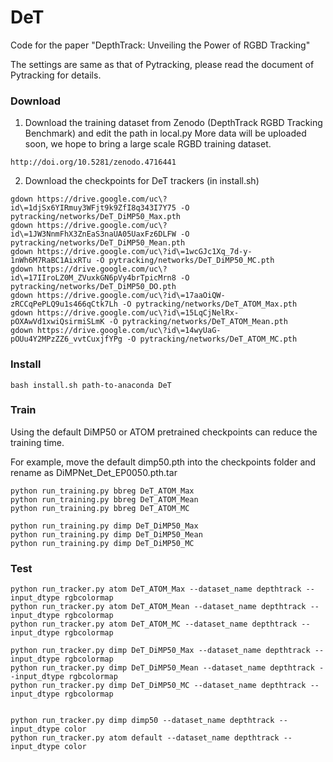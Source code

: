 # DeT
Code for the paper "DepthTrack: Unveiling the Power of RGBD Tracking"

The settings are same as that of Pytracking, please read the document of Pytracking for details.

### Download
1) Download the training dataset from Zenodo (DepthTrack RGBD Tracking Benchmark) and edit the path in local.py
More data will be uploaded soon, we hope to bring a large scale RGBD training dataset.
```
http://doi.org/10.5281/zenodo.4716441
```

2) Download the checkpoints for DeT trackers (in install.sh)
```
gdown https://drive.google.com/uc\?id\=1djSx6YIRmuy3WFjt9k9ZfI8q343I7Y75 -O pytracking/networks/DeT_DiMP50_Max.pth
gdown https://drive.google.com/uc\?id\=1JW3NnmFhX3ZnEaS3naUA05UaxFz6DLFW -O pytracking/networks/DeT_DiMP50_Mean.pth
gdown https://drive.google.com/uc\?id\=1wcGJc1Xq_7d-y-1nWh6M7RaBC1AixRTu -O pytracking/networks/DeT_DiMP50_MC.pth
gdown https://drive.google.com/uc\?id\=17IIroLZ0M_ZVuxkGN6pVy4brTpicMrn8 -O pytracking/networks/DeT_DiMP50_DO.pth
gdown https://drive.google.com/uc\?id\=17aaOiQW-zRCCqPePLQ9u1s466qCtk7Lh -O pytracking/networks/DeT_ATOM_Max.pth
gdown https://drive.google.com/uc\?id\=15LqCjNelRx-pOXAwVd1xwiQsirmiSLmK -O pytracking/networks/DeT_ATOM_Mean.pth
gdown https://drive.google.com/uc\?id\=14wyUaG-pOUu4Y2MPzZZ6_vvtCuxjfYPg -O pytracking/networks/DeT_ATOM_MC.pth
```

### Install
```
bash install.sh path-to-anaconda DeT
```

### Train
Using the default DiMP50 or ATOM pretrained checkpoints can reduce the training time.

For example, move the default dimp50.pth into the checkpoints folder and rename as DiMPNet_Det_EP0050.pth.tar

```
python run_training.py bbreg DeT_ATOM_Max
python run_training.py bbreg DeT_ATOM_Mean
python run_training.py bbreg DeT_ATOM_MC

python run_training.py dimp DeT_DiMP50_Max
python run_training.py dimp DeT_DiMP50_Mean
python run_training.py dimp DeT_DiMP50_MC
```

### Test
```
python run_tracker.py atom DeT_ATOM_Max --dataset_name depthtrack --input_dtype rgbcolormap
python run_tracker.py atom DeT_ATOM_Mean --dataset_name depthtrack --input_dtype rgbcolormap
python run_tracker.py atom DeT_ATOM_MC --dataset_name depthtrack --input_dtype rgbcolormap

python run_tracker.py dimp DeT_DiMP50_Max --dataset_name depthtrack --input_dtype rgbcolormap
python run_tracker.py dimp DeT_DiMP50_Mean --dataset_name depthtrack --input_dtype rgbcolormap
python run_tracker.py dimp DeT_DiMP50_MC --dataset_name depthtrack --input_dtype rgbcolormap


python run_tracker.py dimp dimp50 --dataset_name depthtrack --input_dtype color
python run_tracker.py atom default --dataset_name depthtrack --input_dtype color

```
